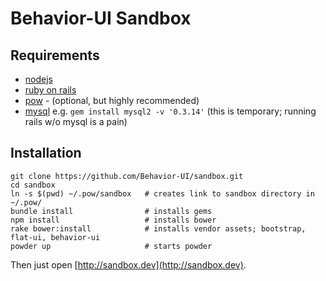 Behavior-UI Sandbox
==============

## Requirements

* [nodejs](http://nodejs.org/)
* [ruby on rails](http://railsapps.github.io/installrubyonrails-mac.html)
* [pow](http://pow.cx/) - (optional, but highly recommended)
* [mysql](http://dev.mysql.com/doc/refman/5.1/en/macosx-installation-pkg.html)
	e.g. `gem install mysql2 -v '0.3.14'`
	(this is temporary; running rails w/o mysql is a pain)

## Installation

	git clone https://github.com/Behavior-UI/sandbox.git
	cd sandbox
	ln -s $(pwd) ~/.pow/sandbox   # creates link to sandbox directory in ~/.pow/
	bundle install                # installs gems
	npm install                   # installs bower
	rake bower:install            # installs vendor assets; bootstrap, flat-ui, behavior-ui
	powder up                     # starts powder

Then just open [http://sandbox.dev](http://sandbox.dev).
